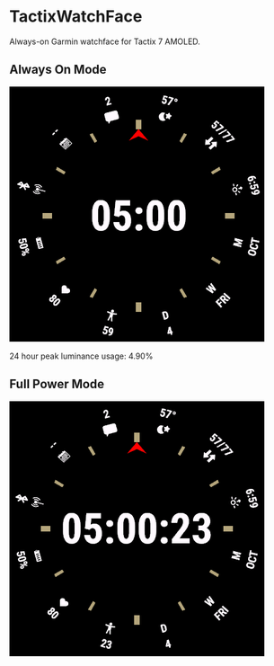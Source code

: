 # TactixWatchFace

Always-on Garmin watchface for Tactix 7 AMOLED.

## Always On Mode

![always_on_mode.png](doc/always_on_mode.png)

24 hour peak luminance usage: 4.90%

## Full Power Mode

![full_power_mode.png](doc/full_power_mode.png)
